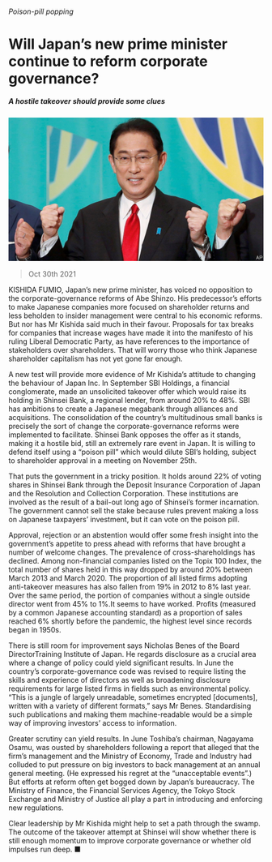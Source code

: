 ###### Poison-pill popping

# Will Japan’s new prime minister continue to reform corporate governance? 

##### A hostile takeover should provide some clues 

![image](images/20211030_wbp501.jpg) 

> Oct 30th 2021 

KISHIDA FUMIO, Japan’s new prime minister, has voiced no opposition to the corporate-governance reforms of Abe Shinzo. His predecessor’s efforts to make Japanese companies more focused on shareholder returns and less beholden to insider management were central to his economic reforms. But nor has Mr Kishida said much in their favour. Proposals for tax breaks for companies that increase wages have made it into the manifesto of his ruling Liberal Democratic Party, as have references to the importance of stakeholders over shareholders. That will worry those who think Japanese shareholder capitalism has not yet gone far enough.

A new test will provide more evidence of Mr Kishida’s attitude to changing the behaviour of Japan Inc. In September SBI Holdings, a financial conglomerate, made an unsolicited takeover offer which would raise its holding in Shinsei Bank, a regional lender, from around 20% to 48%. SBI has ambitions to create a Japanese megabank through alliances and acquisitions. The consolidation of the country’s multitudinous small banks is precisely the sort of change the corporate-governance reforms were implemented to facilitate. Shinsei Bank opposes the offer as it stands, making it a hostile bid, still an extremely rare event in Japan. It is willing to defend itself using a “poison pill” which would dilute SBI’s holding, subject to shareholder approval in a meeting on November 25th.


That puts the government in a tricky position. It holds around 22% of voting shares in Shinsei Bank through the Deposit Insurance Corporation of Japan and the Resolution and Collection Corporation. These institutions are involved as the result of a bail-out long ago of Shinsei’s former incarnation. The government cannot sell the stake because rules prevent making a loss on Japanese taxpayers’ investment, but it can vote on the poison pill.

Approval, rejection or an abstention would offer some fresh insight into the government’s appetite to press ahead with reforms that have brought a number of welcome changes. The prevalence of cross-shareholdings has declined. Among non-financial companies listed on the Topix 100 Index, the total number of shares held in this way dropped by around 20% between March 2013 and March 2020. The proportion of all listed firms adopting anti-takeover measures has also fallen from 19% in 2012 to 8% last year. Over the same period, the portion of companies without a single outside director went from 45% to 1%.It seems to have worked. Profits (measured by a common Japanese accounting standard) as a proportion of sales reached 6% shortly before the pandemic, the highest level since records began in 1950s.

There is still room for improvement says Nicholas Benes of the Board DirectorTraining Institute of Japan. He regards disclosure as a crucial area where a change of policy could yield significant results. In June the country’s corporate-governance code was revised to require listing the skills and experience of directors as well as broadening disclosure requirements for large listed firms in fields such as environmental policy. “This is a jungle of largely unreadable, sometimes encrypted [documents], written with a variety of different formats,” says Mr Benes. Standardising such publications and making them machine-readable would be a simple way of improving investors’ access to information.

Greater scrutiny can yield results. In June Toshiba’s chairman, Nagayama Osamu, was ousted by shareholders following a report that alleged that the firm’s management and the Ministry of Economy, Trade and Industry had colluded to put pressure on big investors to back management at an annual general meeting. (He expressed his regret at the “unacceptable events”.) But efforts at reform often get bogged down by Japan’s bureaucracy. The Ministry of Finance, the Financial Services Agency, the Tokyo Stock Exchange and Ministry of Justice all play a part in introducing and enforcing new regulations.

Clear leadership by Mr Kishida might help to set a path through the swamp. The outcome of the takeover attempt at Shinsei will show whether there is still enough momentum to improve corporate governance or whether old impulses run deep. ■


